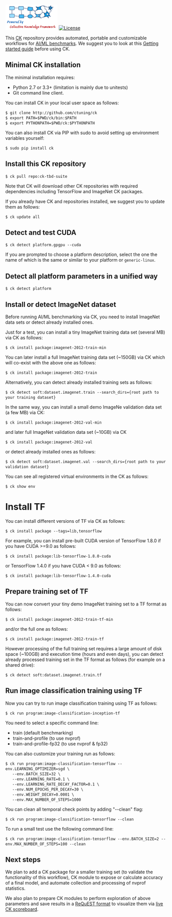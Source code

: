 [![logo](https://github.com/ctuning/ck-guide-images/blob/master/logo-powered-by-ck.png)](https://github.com/ctuning/ck)
[![License](https://img.shields.io/badge/License-BSD%203--Clause-blue.svg)](https://opensource.org/licenses/BSD-3-Clause)

This [CK](https://github.com/ctuning/ck) repository provides automated, portable and customizable workflows
for [AI/ML benchmarks](https://github.com/tbd-ai/tbd-suite). We suggest you to look 
at this [Getting started guide](https://github.com/ctuning/ck/wiki/First-feeling) before using CK.

## Minimal CK installation

The minimal installation requires:

* Python 2.7 or 3.3+ (limitation is mainly due to unitests)
* Git command line client.

You can install CK in your local user space as follows:

```
$ git clone http://github.com/ctuning/ck
$ export PATH=$PWD/ck/bin:$PATH
$ export PYTHONPATH=$PWD/ck:$PYTHONPATH
```

You can also install CK via PIP with sudo to avoid setting up environment variables yourself:

```
$ sudo pip install ck
```

## Install this CK repository

```
$ ck pull repo:ck-tbd-suite
```

Note that CK will download other CK repositories with required dependencies including TensorFlow and ImageNet CK packages.

If you already have CK and repositories installed, we suggest you to update them as follows:
```
$ ck update all
```

## Detect and test CUDA

```
$ ck detect platform.gpgpu --cuda
```

If you are prompted to choose a platform description, select the one the name of which is the same or similar to your platform or `generic-linux`.

## Detect all platform parameters in a unified way

```
$ ck detect platform
```

## Install or detect ImageNet dataset

Before running AI/ML benchmarking via CK, you need to install ImageNet data sets or detect already installed ones.

Just for a test, you can install a tiny ImageNet training data set (several MB) via CK as follows:
```
$ ck install package:imagenet-2012-train-min
```

You can later install a full ImageNet training data set (~150GB) via CK which will co-exist with the above one as follows:
```
$ ck install package:imagenet-2012-train
```

Alternatively, you can detect already installed training sets as follows:
```
$ ck detect soft:dataset.imagenet.train --search_dirs={root path to your training dataset}
```

In the same way, you can install a small demo ImageNe validation data set (a few MB) via CK:
```
$ ck install package:imagenet-2012-val-min
```

and later full ImageNet validation data set (~10GB) via CK
```
$ ck install package:imagenet-2012-val
```
or detect already installed ones as follows:
```
$ ck detect soft:dataset.imagenet.val --search_dirs={root path to your validation dataset}
```

You can see all registered virtual environments in the CK as follows:
```
$ ck show env
```

# Install TF

You can install different versions of TF via CK as follows:
```
$ ck install package --tags=lib,tensorflow
```

For example, you can install pre-built CUDA version of TensorFlow 1.8.0 if you have CUDA >=9.0 as follows:
```
$ ck install package:lib-tensorflow-1.8.0-cuda
```

or TensorFlow 1.4.0 if you have CUDA < 9.0 as follows:
```
$ ck install package:lib-tensorflow-1.4.0-cuda
```

## Prepare training set of TF

You can now convert your tiny demo ImageNet training set to a TF format as follows:
```
$ ck install package:imagenet-2012-train-tf-min
```
and/or the full one as follows:
```
$ ck install package:imagenet-2012-train-tf
```

However processing of the full training set requires a large amount of disk space (~100GB) 
and execution time (hours and even days), you can detect already processed training set 
in the TF format as follows (for example on a shared drive):

```
$ ck detect soft:dataset.imagenet.train.tf
```

## Run image classification training using TF

Now you can try to run image classification training using TF as follows:
```
$ ck run program:image-classification-inception-tf
```

You need to select a specific command line:
* train (default benchmarking)
* train-and-profile (to use nvprof)
* train-and-profile-fp32 (to use nvprof & fp32)

You can also customize your training run as follows:
```
$ ck run program:image-classification-tensorflow --env.LEARNING_OPTIMIZER=sgd \
   --env.BATCH_SIZE=32 \
   --env.LEARNING_RATE=0.1 \
   --env.LEARNING_RATE_DECAY_FACTOR=0.1 \
   --env.NUM_EPOCHS_PER_DECAY=30 \
   --env.WEIGHT_DECAY=0.0001 \
   --env.MAX_NUMBER_OF_STEPS=1000
```

You can clean all temporal check points by adding "--clean" flag:
```
$ ck run program:image-classification-tensorflow --clean
```

To run a small test use the following command line:
```
$ ck run program:image-classification-tensorflow --env.BATCH_SIZE=2 --env.MAX_NUMBER_OF_STEPS=100 --clean
```

## Next steps

We plan to add a CK package for a smaller training set (to validate the functionality of this workflow),
CK module to expose or calculate accuracy of a final model,
and automate collection and processing of nvprof statistics.

We also plan to prepare CK modules to perform exploration of above parameters and save results 
in a [ReQuEST format](http://cKnowledge.org/request) to visualize them 
via [live CK scoreboard](http://cKnowledge.org/repo).
